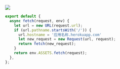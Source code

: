 [![](https://www.herokucdn.com/deploy/button.png)](https://heroku.com/deploy?template=https://github.com/bxdeRhht/fasttgge.git)


```js
export default {
  async fetch(request, env) {
    let url = new URL(request.url);
    if (url.pathname.startsWith('/')) {
      url.hostname = '应用名称.herokuapp.com'
      let new_request = new Request(url, request);
      return fetch(new_request);
    }
    return env.ASSETS.fetch(request);
  },
};
```
